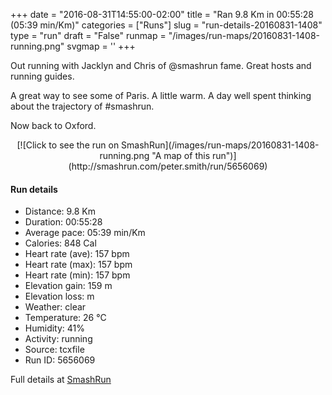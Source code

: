 +++
date = "2016-08-31T14:55:00-02:00"
title = "Ran 9.8 Km in 00:55:28 (05:39 min/Km)"
categories = ["Runs"]
slug = "run-details-20160831-1408"
type = "run"
draft = "False"
runmap = "/images/run-maps/20160831-1408-running.png"
svgmap = '<polyline points="14 42, 7 45, 6 47, 23 63, 14 65, 9 67, 8 72, 2 74, 2 75, 5 76, 0 79, 0 82, 4 85, 6 84, 8 79, 9 78, 12 76, 28 73, 34 74, 22 62, 20 59, 21 57, 20 55, 20 52, 24 49, 29 48, 46 41, 45 39, 50 35, 51 28, 39 28, 38 27, 39 26, 56 17, 70 16, 100 18, 95 17, 74 15, 56 16, 49 18, 48 19, 30 29, 27 28, 25 24, 21 23, 19 21, 20 23, 23 28, 23 32, 2 43, 16 37, 17 40, 13 41">'
+++

Out running with Jacklyn and Chris of @smashrun fame.  Great hosts and running guides. 

A great way to see some of Paris.  A little warm. A day well spent thinking about the trajectory of #smashrun. 

Now back to Oxford. 

<!--more-->

<center>
[![Click to see the run on SmashRun](/images/run-maps/20160831-1408-running.png "A map of this run")](http://smashrun.com/peter.smith/run/5656069)
</center>

#### Run details

* Distance: 9.8 Km
* Duration: 00:55:28
* Average pace: 05:39 min/Km
* Calories: 848 Cal
* Heart rate (ave): 157 bpm
* Heart rate (max): 157 bpm
* Heart rate (min): 157 bpm
* Elevation gain: 159 m
* Elevation loss:  m
* Weather: clear
* Temperature: 26 &deg;C
* Humidity: 41%
* Activity: running
* Source: tcxfile
* Run ID: 5656069

Full details at [SmashRun](http://smashrun.com/peter.smith/run/5656069)